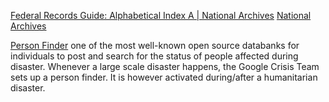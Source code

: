 
[Federal Records Guide: Alphabetical Index A | National Archives](https://www.archives.gov/research/guide-fed-records/index-alpha/a.html)
[National Archives](https://www.archives.gov/veterans/military-service-records)

[Person Finder](https://google.org/personfinder/global/home.html)
one of the most well-known open source databanks for individuals to post and search for the status of people affected during disaster. Whenever a large scale disaster happens, the Google Crisis Team sets up a person finder. It is however activated during/after a humanitarian disaster.
